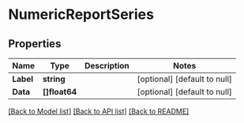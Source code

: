 # NumericReportSeries

## Properties
Name | Type | Description | Notes
------------ | ------------- | ------------- | -------------
**Label** | **string** |  | [optional] [default to null]
**Data** | **[]float64** |  | [optional] [default to null]

[[Back to Model list]](../README.md#documentation-for-models) [[Back to API list]](../README.md#documentation-for-api-endpoints) [[Back to README]](../README.md)


